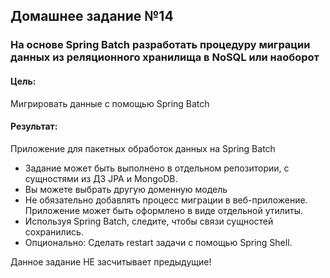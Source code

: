 ## Домашнее задание №14

### На основе Spring Batch разработать процедуру миграции данных из реляционного хранилища в NoSQL или наоборот

#### Цель:

Мигрировать данные с помощью Spring Batch

#### Результат:

Приложение для пакетных обработок данных на Spring Batch

- Задание может быть выполнено в отдельном репозитории, с сущностями из ДЗ JPA и MongoDB.
- Вы можете выбрать другую доменную модель
- Не обязательно добавлять процесс миграции в веб-приложение. Приложение может быть оформлено в виде отдельной утилиты.
- Используя Spring Batch, следите, чтобы связи сущностей сохранились.
- Опционально: Сделать restart задачи с помощью Spring Shell.

Данное задание НЕ засчитывает предыдущие!